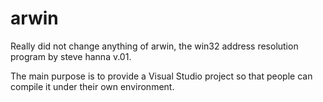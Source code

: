 # arwin

Really did not change anything of arwin, the win32 address resolution program by steve hanna v.01. 

The main purpose is to provide a Visual Studio project so that people can compile it under their own environment.
